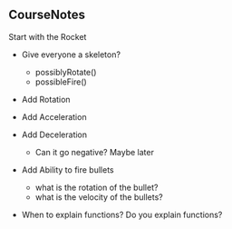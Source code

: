 ## CourseNotes

Start with the Rocket
- Give everyone a skeleton?
  - possiblyRotate()
  - possibleFire()
- Add Rotation
- Add Acceleration
- Add Deceleration
    - Can it go negative? Maybe later

- Add Ability to fire bullets
    - what is the rotation of the bullet?
    - what is the velocity of the bullets?

- When to explain functions? Do you explain functions?
